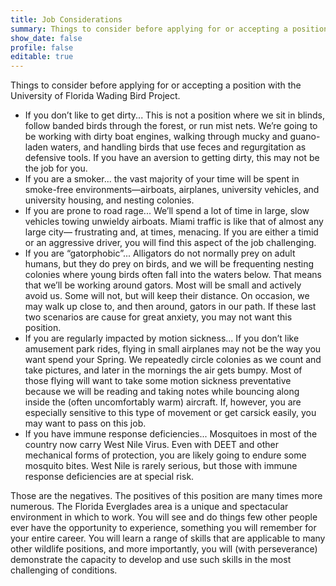 ```yaml
---
title: Job Considerations
summary: Things to consider before applying for or accepting a position
show_date: false
profile: false
editable: true
---
```


Things to consider before applying for or accepting a position with the University of Florida Wading Bird Project.

* If you don’t like to get dirty... This is not a position where we sit in blinds,
follow banded birds through the forest, or run mist nets. We’re going to be
working with dirty boat engines, walking through mucky and guano-laden waters,
and handling birds that use feces and regurgitation as defensive tools. If you have
an aversion to getting dirty, this may not be the job for you.
* If you are a smoker... the vast majority of your time will be spent in
smoke-free environments—airboats, airplanes, university vehicles, and university
housing, and nesting colonies.
* If you are prone to road rage... We’ll spend a lot of time in large, slow vehicles
towing unwieldy airboats. Miami traffic is like that of almost any large city—
frustrating and, at times, menacing. If you are either a timid or an aggressive
driver, you will find this aspect of the job challenging.
* If you are “gatorphobic”... Alligators do not normally prey on adult humans, but
they do prey on birds, and we will be frequenting nesting colonies where young
birds often fall into the waters below. That means that we’ll be working around
gators. Most will be small and actively avoid us. Some will not, but will keep
their distance. On occasion, we may walk up close to, and then around, gators in
our path. If these last two scenarios are cause for great anxiety, you may not want
this position.
* If you are regularly impacted by motion sickness... If you don’t like amusement park
rides, flying in small airplanes may not be the way you want spend your Spring.
We repeatedly circle colonies as we count and take pictures, and later in the
mornings the air gets bumpy. Most of those flying will want to take some motion
sickness preventative because we will be reading and taking notes while bouncing
along inside the (often uncomfortably warm) aircraft. If, however, you are
especially sensitive to this type of movement or get carsick easily, you may want
to pass on this job.
* If you have immune response deficiencies... Mosquitoes in most of the country
now carry West Nile Virus. Even with DEET and other mechanical forms of
protection, you are likely going to endure some mosquito bites. West Nile is
rarely serious, but those with immune response deficiencies are at special risk.

Those are the negatives. The positives of this position are many times more numerous.
The Florida Everglades area is a unique and spectacular environment in which to work.
You will see and do things few other people ever have the opportunity to experience,
something you will remember for your entire career. You will learn a range of skills that
are applicable to many other wildlife positions, and more importantly, you will (with
perseverance) demonstrate the capacity to develop and use such skills in the most
challenging of conditions.